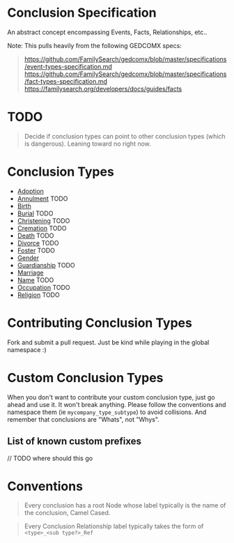 # Conclusion Specification
An abstract concept encompassing Events, Facts, Relationships, etc..

Note: This pulls heavily from the following GEDCOMX specs:
> https://github.com/FamilySearch/gedcomx/blob/master/specifications/event-types-specification.md
> https://github.com/FamilySearch/gedcomx/blob/master/specifications/fact-types-specification.md
> https://familysearch.org/developers/docs/guides/facts


# TODO
> Decide if conclusion types can point to other conclusion types (which is dangerous). Leaning toward no right now.

# Conclusion Types

* [Adoption](adoption.md)
* [Annulment](annulment.md) TODO
* [Birth](birth.md)
* [Burial](burial.md) TODO
* [Christening](christening.md) TODO
* [Cremation](cremation.md) TODO
* [Death](death.md) TODO
* [Divorce](divorce.md) TODO
* [Foster](foster.md) TODO
* [Gender](gender.md) 
* [Guardianship](guardianship.md) TODO
* [Marriage](marriage.md)
* [Name](name.md) TODO
* [Occupation](occupation.md) TODO
* [Religion](religion.md) TODO


# Contributing Conclusion Types
Fork and submit a pull request. Just be kind while playing in the global namespace :)

# Custom Conclusion Types
When you don't want to contribute your custom conclusion type, just go ahead and use it. It won't break anything.
Please follow the conventions and namespace them (ie `mycompany_type_subtype`) to avoid collisions.
And remember that conclusions are "Whats", not "Whys".

## List of known custom prefixes
// TODO where should this go

# Conventions

> Every conclusion has a root Node whose label typically is the name of the conclusion, Camel Cased.

> Every Conclusion Relationship label typically takes the form of `<type>_<sub type?>_Ref`